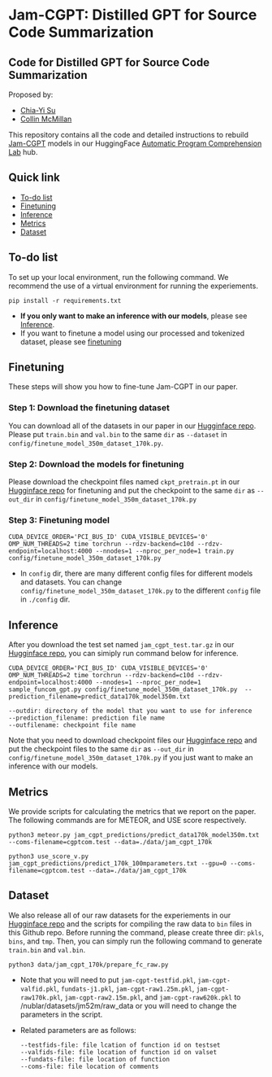 # Jam-CGPT: Distilled GPT for Source Code Summarization

## Code for Distilled GPT for Source Code Summarization

Proposed by:
- [Chia-Yi Su](https://chiayisu.github.io/)
- [Collin McMillan](https://sdf.org/~cmc/)

This repository contains all the code and detailed instructions to rebuild [Jam-CGPT](https://huggingface.co/apcl/Jam-CGPT) models in our HuggingFace [Automatic Program Comprehension Lab](https://huggingface.co/apcl) hub.

## Quick link
- [To-do list](#to-do-list)
- [Finetuning](#finetuning)
- [Inference](#inference)
- [Metrics](#metrics)
- [Dataset](#dataset)


## To-do list

To set up your local environment, run the following command. We recommend the use of a virtual environment for running the experiements.
```
pip install -r requirements.txt
``` 

- **If you only want to make an inference with our models**, please see [Inference](#inference).
- If you want to finetune a model using our processed and tokenized dataset, please see [finetuning](#finetuning)

## Finetuning 
These steps will show you how to fine-tune Jam-CGPT in our paper.

### Step 1: Download the finetuning dataset

You can download all of the datasets in our paper in our [Hugginface repo](https://huggingface.co/datasets/apcl/Jam-CGPT/tree/main). Please put ``train.bin`` and  ``val.bin`` to the same ``dir`` as ``--dataset`` in ``config/finetune_model_350m_dataset_170k.py``. 

### Step 2: Download the models for finetuning

Please download the checkpoint files named ``ckpt_pretrain.pt`` in our [Hugginface repo](https://huggingface.co/apcl/Jam-CGPT/tree/main) for finetuning and put the checkpoint to the same  ``dir`` as ``--out_dir`` in ``config/finetune_model_350m_dataset_170k.py``

### Step 3: Finetuning model

```
CUDA_DEVICE_ORDER='PCI_BUS_ID' CUDA_VISIBLE_DEVICES='0' OMP_NUM_THREADS=2 time torchrun --rdzv-backend=c10d --rdzv-endpoint=localhost:4000 --nnodes=1 --nproc_per_node=1 train.py config/finetune_model_350m_dataset_170k.py 
``` 
- In ``config`` dir, there are many different config files for different models and datasets. You can change ``config/finetune_model_350m_dataset_170k.py`` to the different ``config`` file in ``./config`` dir.


## Inference
After you download the test set named ``jam_cgpt_test.tar.gz`` in our [Hugginface repo](https://huggingface.co/datasets/apcl/Jam-CGPT/tree/main), you can simiply run command below for inference.

```
CUDA_DEVICE_ORDER='PCI_BUS_ID' CUDA_VISIBLE_DEVICES='0' OMP_NUM_THREADS=2 time torchrun --rdzv-backend=c10d --rdzv-endpoint=localhost:4000 --nnodes=1 --nproc_per_node=1 sample_funcom_gpt.py config/finetune_model_350m_dataset_170k.py  --prediction_filename=predict_data170k_model350m.txt
```
    --outdir: directory of the model that you want to use for inference
    --prediction_filename: prediction file name 
    --outfilename: checkpoint file name
    
Note that you need to download checkpoint files our [Hugginface repo](https://huggingface.co/apcl/Jam-CGPT/tree/main) and put the checkpoint files to the same  ``dir`` as ``--out_dir`` in ``config/finetune_model_350m_dataset_170k.py`` if you just want to make an inference with our models.

## Metrics
We provide scripts for calculating the metrics that we report on the paper. The following commands are for METEOR, and USE score respectively.
```
python3 meteor.py jam_cgpt_predictions/predict_data170k_model350m.txt --coms-filename=cgptcom.test --data=./data/jam_cgpt_170k
```
```
python3 use_score_v.py jam_cgpt_predictions/predict_170k_100mparameters.txt --gpu=0 --coms-filename=cgptcom.test --data=./data/jam_cgpt_170k
```

## Dataset

We also release all of our raw datasets for the experiements in our [Hugginface repo](https://huggingface.co/datasets/apcl/Jam-CGPT/tree/main) and the scripts for compiling the raw data to ``bin`` files in this Github repo. Before running the command, please create three dir: ``pkls``, ``bins``, and ``tmp``. Then, you can simply run the following command to generate ``train.bin`` and ``val.bin``.

```
python3 data/jam_cgpt_170k/prepare_fc_raw.py
```
- Note that you will need to put ``jam-cgpt-testfid.pkl``, ``jam-cgpt-valfid.pkl``, ``fundats-j1.pkl``, ``jam-cgpt-raw1.25m.pkl``, ``jam-cgpt-raw170k.pkl``, ``jam-cgpt-raw2.15m.pkl``, and ``jam-cgpt-raw620k.pkl`` to /nublar/datasets/jm52m/raw_data or you will need to change the parameters in the script.
- Related parameters are as follows:
  
      --testfids-file: file lcation of function id on testset
      --valfids-file: file location of function id on valset
      --fundats-file: file location of function
      --coms-file: file location of comments
  


